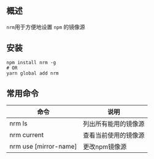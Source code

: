 ## 概述

`nrm`用于方便地设置 `npm` 的镜像源



## 安装

```shell
npm install nrm -g
# OR
yarn global add nrm
```



## 常用命令

| 命令                  | 说明                 |
| --------------------- | -------------------- |
| nrm ls                | 列出所有能用的镜像源 |
| nrm current           | 查看当前使用的镜像源 |
| nrm use [mirror-name] | 更改npm镜像源        |

